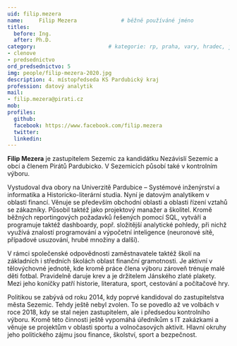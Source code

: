 ```yaml
---
uid: filip.mezera
name:     Filip Mezera      		# běžně používáné jméno
titles:
  before: Ing. 
  after: Ph.D.
category:                 		# kategorie: rp, praha, vary, hradec, jmk, senat
- clenove
- predsednictvo
ord_predsednictvo: 5
img: people/filip-mezera-2020.jpg          
description: 4. místopředseda KS Pardubický kraj
profession: datový analytik
mail:
- filip.mezera@pirati.cz
mob:
profiles:
  github:
  facebook: https://www.facebook.com/filip.mezera
  twitter:
  linkedin:
---
```


**Filip Mezera** je zastupitelem Sezemic za kandidátku Nezávislí Sezemic a obcí a členem Pirátů Pardubicko. V Sezemicích působí také v kontrolním výboru.

Vystudoval dva obory na Univerzitě Pardubice – Systémové inženýrství a informatika a Historicko-literární studia. Nyní je datovým analytikem v oblasti financí. Věnuje se především obchodní oblasti a oblasti řízení vztahů se zákazníky. Působil taktéž jako projektový manažer a školitel. Kromě běžných reportingových požadavků řešených pomocí SQL, vytváří a programuje taktéž dashboardy, popř. složitější analytické pohledy, při nichž využívá znalostí programování a výpočetní inteligence (neuronové sítě, případové usuzování, hrubé množiny a další).

V rámci společenské odpovědnosti zaměstnavatele taktéž školí na základních i středních školách oblast finanční gramotnosti. Je aktivní v tělovýchovné jednotě, kde kromě práce člena výboru zároveň trénuje malé děti fotbal. Pravidelně daruje krev a je držitelem Jánského zlaté plakety. Mezi jeho koníčky patří historie, literatura, sport, cestování a počítačové hry.

Politikou se zabývá od roku 2014, kdy poprvé kandidoval do zastupitelstva města Sezemic. Tehdy ještě nebyl zvolen. To se povedlo až ve volbách v roce 2018, kdy se stal nejen zastupitelem, ale i předsedou kontrolního výboru. Kromě této činnosti ještě vypomáhá úředníkům s IT zakázkami a věnuje se projektům v oblasti sportu a volnočasových aktivit. Hlavní okruhy jeho politického zájmu jsou finance, školství, sport a bezpečnost.
